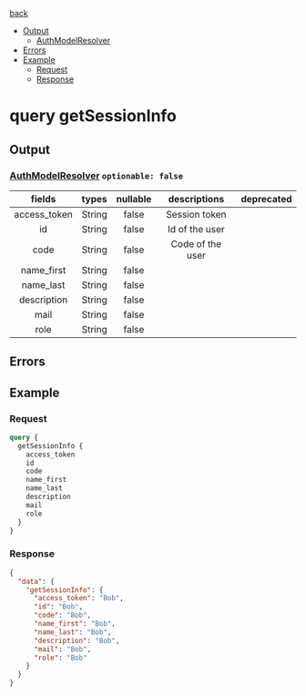 [back](../tableOfContent.md)
* [Output](#output)
  * [AuthModelResolver](#authmodelresolver-optionable-false)
* [Errors](#errors)
* [Example](#example)
  * [Request](#request)
  * [Response](#response)

# query getSessionInfo
 
## Output
### [AuthModelResolver](../assets/types/authmodelresolver.md) `optionable: false`
| fields |types |nullable |descriptions |deprecated |
| :----:  |:---:  |:--------:  |:----------:  |:--------:  |
| access_token |String |false |Session token | |
| id |String |false |Id of the user | |
| code |String |false |Code of the user | |
| name_first |String |false | | |
| name_last |String |false | | |
| description |String |false | | |
| mail |String |false | | |
| role |String |false | | 

## Errors
## Example
### Request
```graphql
query {
  getSessionInfo {
    access_token
    id
    code
    name_first
    name_last
    description
    mail
    role
  }
}
```
### Response
```json
{
  "data": {
    "getSessionInfo": {
      "access_token": "Bob",
      "id": "Bob",
      "code": "Bob",
      "name_first": "Bob",
      "name_last": "Bob",
      "description": "Bob",
      "mail": "Bob",
      "role": "Bob"
    }
  }
}
```